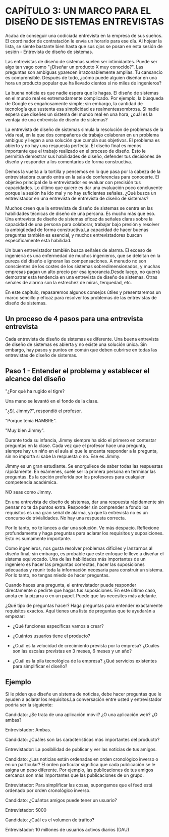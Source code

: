 # CAPÍTULO 3: UN MARCO PARA EL DISEÑO DE SISTEMAS ENTREVISTAS

Acaba de conseguir una codiciada entrevista en la empresa de sus sueños.
El coordinador de contratación le envía un horario para ese día. Al hojear
la lista, se siente bastante bien hasta que sus ojos se posan en esta sesión de
sesión - Entrevista de diseño de sistemas.


Las entrevistas de diseño de sistemas suelen ser intimidantes. Puede ser algo tan vago como "¿Diseñar un producto X muy conocido?". Las preguntas son ambiguas yparecen irrazonablemente amplias. Tu cansancio es comprensible. Después de todo, ¿cómo puede alguien diseñar en una hora un producto popular que ha llevado cientos si no miles de ingenieros?


La buena noticia es que nadie espera que lo hagas. El diseño de sistemas en el mundo real es extremadamente complicado. Por ejemplo, la búsqueda de Google es engañosamente simple; sin embargo, la cantidad de tecnología que sustenta esa simplicidad es realmenteasombrosa. Si nadie espera que diseñes un sistema del mundo real en una hora, ¿cuál es la ventaja de una entrevista de diseño de sistemas?


La entrevista de diseño de sistemas simula la resolución de problemas de la vida real, en la que dos compañeros de trabajo colaboran en un problema ambiguo y llegan a una solución que cumpla sus objetivos. El problema es abierto y no hay una respuesta perfecta. El diseño final es menos importante que el trabajo realizado en el proceso de diseño. Esto le permitirá demostrar sus habilidades de diseño, defender tus decisiones de diseño y responder a los comentarios de forma constructiva.


Demos la vuelta a la tortilla y pensemos en lo que pasa por la cabeza de la entrevistadora cuando entra en la sala de conferencias para conocerte. El objetivo principal de la entrevistador es evaluar con precisión tus capacidades. Lo último que quiere es dar una evaluación poco concluyente porque la sesión ha ido mal y no hay suficientes señales. ¿Qué busca un entrevistador en una entrevista de entrevista de diseño de sistemas?


Muchos creen que la entrevista de diseño de sistemas se centra en las habilidades técnicas de diseño de una persona. Es mucho más que eso. Una entrevista de diseño de sistemas eficaz da señales claras sobre la capacidad de una persona para colaborar, trabajar bajo presión y resolver la ambigüedad de forma constructiva.La capacidad de hacer buenas preguntas también es esencial, y muchos entrevistadores buscan específicamente esta habilidad.


Un buen entrevistador también busca señales de alarma. El exceso de ingeniería es una enfermedad de muchos ingenieros, que se deleitan en la pureza del diseño e ignoran las compensaciones. A menudo no son conscientes de los costes de los sistemas sobredimensionados, y muchas empresas pagan un alto precio por esa ignorancia.Desde luego, no querrá demostrar esta tendencia en una entrevista de diseño de sistemas. Otras señales de alarma son la estrechez de miras,
terquedad, etc.


En este capítulo, repasaremos algunos consejos útiles y presentaremos un marco sencillo y eficaz para resolver los problemas de las entrevistas de diseño de sistemas.


## Un proceso de 4 pasos para una entrevista entrevista


Cada entrevista de diseño de sistemas es diferente. Una buena entrevista de diseño de sistemas es abierta y no existe una solución única. Sin embargo, hay
pasos y puntos en común que deben cubrirse en todas las entrevistas de diseño de sistemas.


## Paso 1 - Entender el problema y establecer el alcance del diseño


"¿Por qué ha rugido el tigre?

Una mano se levantó en el fondo de la clase.

"¿Sí, Jimmy?", respondió el profesor.

"Porque tenía HAMBRE".

"Muy bien Jimmy".

Durante toda su infancia, Jimmy siempre ha sido el primero en contestar
preguntas en la clase. Cada vez que el profesor hace una pregunta, siempre hay un niño en el aula al que le encanta responder a la pregunta, sin
no importa si sabe la respuesta o no. Ese es Jimmy.


Jimmy es un gran estudiante. Se enorgullece de saber todas las respuestas rápidamente. En exámenes, suele ser la primera persona en terminar las preguntas. Es la opción preferida por los profesores para cualquier competencia académica.


NO seas como Jimmy.


En una entrevista de diseño de sistemas, dar una respuesta rápidamente sin pensar no te da puntos extra. Responder sin comprender a fondo
los requisitos es una gran señal de alarma, ya que la entrevista no es un concurso de trivialidades. No hay una respuesta correcta.


Por lo tanto, no te lances a dar una solución. Ve más despacio. Reflexione profundamente y haga preguntas para aclarar los requisitos y suposiciones. Esto es sumamente importante.


Como ingenieros, nos gusta resolver problemas difíciles y lanzarnos al diseño final; sin embargo, es probable que este enfoque le lleve a diseñar el sistema equivocado. Una de las habilidades más importantes de un ingeniero es hacer las preguntas correctas, hacer las suposiciones adecuadas y reunir toda la información necesaria para construir un sistema. Por lo tanto, no tengas miedo de hacer preguntas.

Cuando haces una pregunta, el entrevistador puede responder directamente o pedirte que hagas tus suposiciones. En este último caso, anota
en la pizarra o en un papel. Puede que las necesites más adelante.

¿Qué tipo de preguntas hacer? Haga preguntas para entender exactamente
requisitos exactos. Aquí tienes una lista de preguntas que te ayudarán a empezar:

- ¿Qué funciones específicas vamos a crear?

- ¿Cuántos usuarios tiene el producto?

- ¿Cuál es la velocidad de crecimiento prevista por la empresa? 
¿Cuáles son las escalas previstas en 3 meses, 6 meses y un año?

- ¿Cuál es la pila tecnológica de la empresa? ¿Qué servicios existentes
para simplificar el diseño?

## Ejemplo

Si le piden que diseñe un sistema de noticias, debe hacer preguntas que le ayuden a aclarar los requisitos.La conversación entre usted y
entrevistador podría ser la siguiente:

Candidato: ¿Se trata de una aplicación móvil? ¿O una aplicación web? ¿O ambas?

Entrevistador: Ambas.

Candidato: ¿Cuáles son las características más importantes del producto?

Entrevistador: La posibilidad de publicar y ver las noticias de tus amigos.

Candidato: ¿Las noticias están ordenadas en orden cronológico inverso o en un
particular? El orden particular significa que cada publicación se le asigna un peso diferente. Por ejemplo, las publicaciones de tus amigos cercanos son más importantes que las publicaciones de un grupo.

Entrevistador: Para simplificar las cosas, supongamos que el feed está ordenado por orden cronológico inverso.

Candidato: ¿Cuántos amigos puede tener un usuario?

Entrevistador: 5000

Candidato: ¿Cuál es el volumen de tráfico?

Entrevistador: 10 millones de usuarios activos diarios (DAU)
